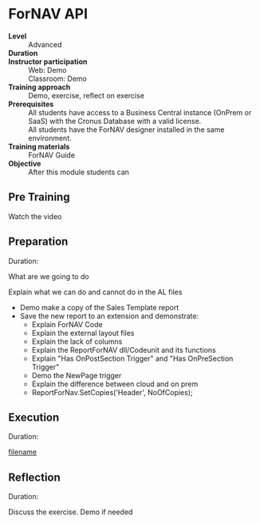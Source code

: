 # ForNAV API
<dl>
  <dt><b>Level</b></dt>
  <dd>Advanced</dd>
  <dt><b>Duration</b></dt>
  <dd></dd>
  <dt><b>Instructor participation</b></dt>
  <dd>Web: Demo<br>Classroom: Demo</dd>
  <dt><b>Training approach</b></dt>
  <dd>Demo, exercise, reflect on exercise</dd>
  <dt><b>Prerequisites</b></dt>
  <dd>All students have access to a Business Central instance (OnPrem or SaaS) with the Cronus Database with a valid license. <br> All students have the ForNAV designer installed in the same environment.</dd>
  <dt><b>Training materials</b></dt>
  <dd>ForNAV Guide</dd>
  <dt><b>Objective</b></dt>
  <dd>After this module students can</dd>
</dl>

## Pre Training
Watch the video []()

## Preparation
Duration:

What are we going to do

Explain what we can do and cannot do in the AL files
* Demo make a copy of the Sales Template report
* Save the new report to an extension and demonstrate:
  * Explain ForNAV Code
  * Explain the external layout files
  * Explain the lack of columns
  * Explain the ReportForNAV dll/Codeunit and its functions
  * Explain "Has OnPostSection Trigger" and "Has OnPreSection Trigger"
  * Demo the NewPage trigger
  * Explain the difference between cloud and on prem
  * ReportForNav.SetCopies('Header', NoOfCopies);

## Execution
Duration:

[filename](../../Exercises/API.Exercise.md ':include')

## Reflection
Duration:

Discuss the exercise. Demo if needed
